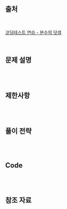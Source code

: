 ## 출처

<br>

[코딩테스트 연습 - 분수의 덧셈](https://school.programmers.co.kr/learn/courses/30/lessons/120808)

<br>

## 문제 설명

<br>

<br>

## 제한사항

<br>

<br>

## 풀이 전략

<br>
 
<br>

## Code

<br>

<br>

## 참조 자료

<br>